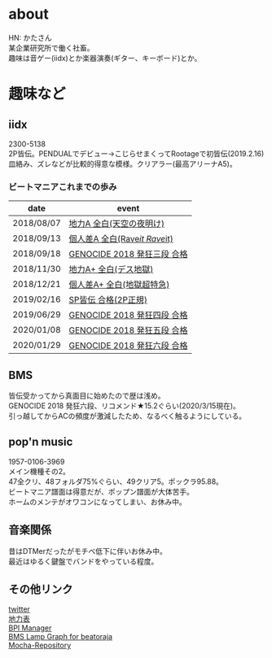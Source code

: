 # about
HN: かたさん  
某企業研究所で働く社畜。  
趣味は音ゲー(iidx)とか楽器演奏(ギター、キーボード)とか。

# 趣味など
## iidx
2300-5138  
2P皆伝。PENDUALでデビュー→こじらせまくってRootageで初皆伝(2019.2.16)  
皿絡み、ズレなどが比較的得意な模様。クリアラー(最高アリーナA5)。  

### ビートマニアこれまでの歩み

|date|event|
|---|---|
|2018/08/07|[地力A 全白(天空の夜明け)](https://twitter.com/cold_planet_/status/1026810874512588800?s=20)|
|2018/09/13|[個人差A 全白(Rave*it Rave*it)](https://twitter.com/cold_planet_/status/1040227044338987009?s=20)|
|2018/09/18|[GENOCIDE 2018 発狂三段 合格](https://twitter.com/cold_planet_/status/1042077004751720454)|
|2018/11/30|[地力A+ 全白(デス地獄)](https://twitter.com/cold_planet_/status/1068773190699085824)|
|2018/12/21|[個人差A+ 全白(地獄超特急)](https://twitter.com/cold_planet_/status/1076105563769958400)|
|2019/02/16|[SP皆伝 合格(2P正規)](https://twitter.com/cold_planet_/status/1096677019184619520)|
|2019/06/29|[GENOCIDE 2018 発狂四段 合格](https://twitter.com/cold_planet_/status/1145181065981521920?s=19)|
|2020/01/08|[GENOCIDE 2018 発狂五段 合格](https://twitter.com/cold_planet_/status/1214946034314465280)|
|2020/01/29|[GENOCIDE 2018 発狂六段 合格](https://twitter.com/cold_planet_/status/1222182047017365506)|

## BMS
皆伝受かってから真面目に始めたので歴は浅め。  
GENOCIDE 2018 発狂六段、リコメンド★15.2ぐらい(2020/3/15現在)。  
引っ越してからACの頻度が激減したため、なるべく触るようにしている。

## pop'n music
1957-0106-3969  
メイン機種その2。  
47全クリ、48フォルダ75%ぐらい、49クリア5。ポックラ95.88。  
ビートマニア譜面は得意だが、ポップン譜面が大体苦手。  
ホームのメンテがオワコンになってしまい、お休み中。

## 音楽関係
昔はDTMerだったがモチベ低下に伴いお休み中。  
最近はゆるく鍵盤でバンドをやっている程度。  

## その他リンク
[twitter](https://twitter.com/cold_planet_)  
[地力表](https://sp12.iidx.app/sheets/2300-5138/hard)  
[BPI Manager](https://bpi.poyashi.me/u/KATA)  
[BMS Lamp Graph for beatoraja](http://lnt.softether.net/cgi-bin/beatoraja/view.php?id=325)  
[Mocha-Repository](https://mocha-repository.info/player.php?id=355)  
